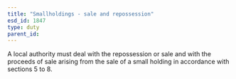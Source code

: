 ```yaml
---
title: "Smallholdings - sale and repossession"
esd_id: 1847
type: duty
parent_id:  
---
```


A local authority must deal with the repossession or sale and with the proceeds of sale arising from the sale of a small holding in accordance with sections 5 to 8.

